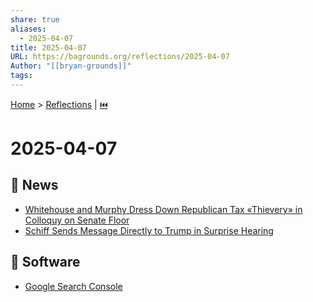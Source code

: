 ```yaml
---
share: true
aliases:
  - 2025-04-07
title: 2025-04-07
URL: https://bagrounds.org/reflections/2025-04-07
Author: "[[bryan-grounds]]"
tags: 
---
```

[Home](../index.md) > [Reflections](./index.md) | [⏮️](./2025-04-06.md)  
# 2025-04-07  
## 📰 News  
- [Whitehouse and Murphy Dress Down Republican Tax «Thievery» in Colloquy on Senate Floor](../videos/whitehouse-and-murphy-dress-down-republican-tax-thievery-in-colloquy-on-senate-floor.md)  
- [Schiff Sends Message Directly to Trump in Surprise Hearing](../videos/schiff-sends-message-directly-to-trump-in-surprise-hearing.md)  
  
## 💾 Software  
- [Google Search Console](../software/google-search-console.md)  
